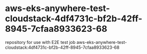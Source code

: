 # aws-eks-anywhere-test-cloudstack-4df4731c-bf2b-42ff-8945-7cfaa8933623-68
repository for use with E2E test job aws-eks-anywhere-test-cloudstack:4df4731c-bf2b-42ff-8945-7cfaa8933623-68
